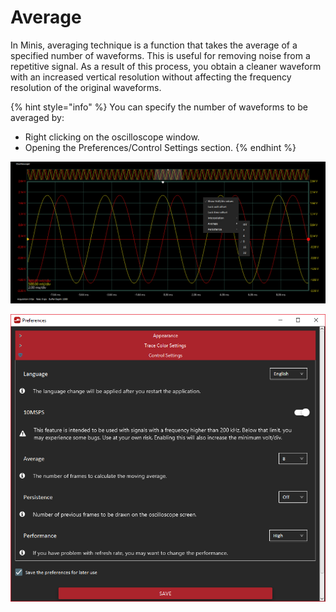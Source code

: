 # Average

In Minis, averaging technique is a function that takes the average of a specified number of waveforms. This is useful for removing noise from a repetitive signal. As a result of this process, you obtain a cleaner waveform with an increased vertical resolution without affecting the frequency resolution of the original waveforms.

{% hint style="info" %}
You can specify the number of waveforms to be averaged by:

* Right clicking on the oscilloscope window.
* Opening the Preferences/Control Settings section.
{% endhint %}

![Right clicking on the oscilloscope window for average settings](../../../../../.gitbook/assets/image%20%28119%29.png)

![Preferences/Control Settings section](../../../../../.gitbook/assets/image%20%2890%29.png)

